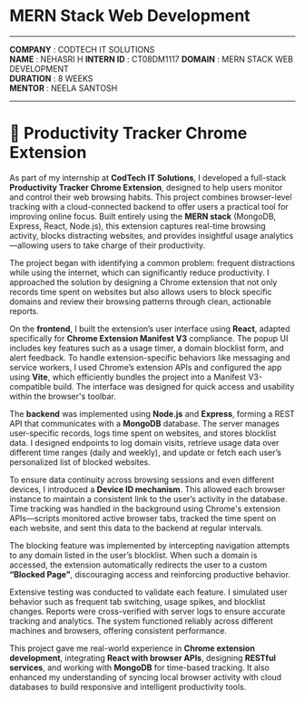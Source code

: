 # MERN Stack Web Development  
______________________________________  
**COMPANY** : CODTECH IT SOLUTIONS  
**NAME** : NEHASRI H
**INTERN ID** : CT08DM1117
**DOMAIN** : MERN STACK WEB DEVELOPMENT  
**DURATION** : 8 WEEKS  
**MENTOR** : NEELA SANTOSH  

---

# 🚀 Productivity Tracker Chrome Extension

As part of my internship at **CodTech IT Solutions**, I developed a full-stack **Productivity Tracker Chrome Extension**, designed to help users monitor and control their web browsing habits. This project combines browser-level tracking with a cloud-connected backend to offer users a practical tool for improving online focus. Built entirely using the **MERN stack** (MongoDB, Express, React, Node.js), this extension captures real-time browsing activity, blocks distracting websites, and provides insightful usage analytics—allowing users to take charge of their productivity.

The project began with identifying a common problem: frequent distractions while using the internet, which can significantly reduce productivity. I approached the solution by designing a Chrome extension that not only records time spent on websites but also allows users to block specific domains and review their browsing patterns through clean, actionable reports.

On the **frontend**, I built the extension’s user interface using **React**, adapted specifically for **Chrome Extension Manifest V3** compliance. The popup UI includes key features such as a usage timer, a domain blocklist form, and alert feedback. To handle extension-specific behaviors like messaging and service workers, I used Chrome’s extension APIs and configured the app using **Vite**, which efficiently bundles the project into a Manifest V3-compatible build. The interface was designed for quick access and usability within the browser's toolbar.

The **backend** was implemented using **Node.js** and **Express**, forming a REST API that communicates with a **MongoDB** database. The server manages user-specific records, logs time spent on websites, and stores blocklist data. I designed endpoints to log domain visits, retrieve usage data over different time ranges (daily and weekly), and update or fetch each user’s personalized list of blocked websites.

To ensure data continuity across browsing sessions and even different devices, I introduced a **Device ID mechanism**. This allowed each browser instance to maintain a consistent link to the user’s activity in the database. Time tracking was handled in the background using Chrome's extension APIs—scripts monitored active browser tabs, tracked the time spent on each website, and sent this data to the backend at regular intervals.

The blocking feature was implemented by intercepting navigation attempts to any domain listed in the user’s blocklist. When such a domain is accessed, the extension automatically redirects the user to a custom **“Blocked Page”**, discouraging access and reinforcing productive behavior.

Extensive testing was conducted to validate each feature. I simulated user behavior such as frequent tab switching, usage spikes, and blocklist changes. Reports were cross-verified with server logs to ensure accurate tracking and analytics. The system functioned reliably across different machines and browsers, offering consistent performance.

This project gave me real-world experience in **Chrome extension development**, integrating **React with browser APIs**, designing **RESTful services**, and working with **MongoDB** for time-based tracking. It also enhanced my understanding of syncing local browser activity with cloud databases to build responsive and intelligent productivity tools.




